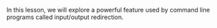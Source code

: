 In this lesson, we will explore a powerful feature used by command line programs called input/output redirection.
